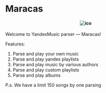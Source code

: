 # Maracas

<h4 align="center">
  <img alt="ico" src="maracas.ico">
</h4>

Welcome to YandexMusic parser — Maracas!

Features:

1) Parse and play your own music 
2) Parse and play yandex playlists
3) Parse and play music by various authors
4) Parse and play custom playlists
5) Parse and play albums

P.s. We have a limit 150 songs by one parsing

